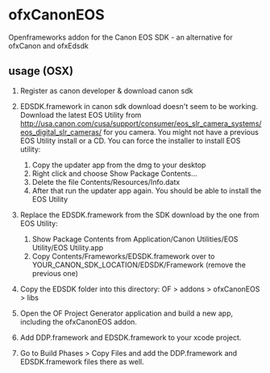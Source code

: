 # ofxCanonEOS

Openframeworks addon for the Canon EOS SDK - an alternative for ofxCanon and ofxEdsdk

## usage (OSX)

1. Register as canon developer & download canon sdk
 
2. EDSDK.framework in canon sdk download doesn't seem to be working. Download the latest EOS Utility from http://usa.canon.com/cusa/support/consumer/eos_slr_camera_systems/eos_digital_slr_cameras/ for you camera. You might not have a previous EOS Utility install or a CD. You can force the installer to install EOS utility:
	1. Copy the updater app from the dmg to your desktop
	2. Right click and choose Show Package Contents…
	3. Delete the file Contents/Resources/Info.datx
	4. After that run the updater app again. You should be able to install the EOS Utility
 
3. Replace the EDSDK.framework from the SDK download by the one from EOS Utility:
	1. Show Package Contents from Application/Canon Utilities/EOS Utility/EOS Utility.app
	2. Copy Contents/Frameworks/EDSDK.framework over to YOUR_CANON_SDK_LOCATION/EDSDK/Framework (remove the previous one)

4. Copy the EDSDK folder into this directory: OF > addons > ofxCanonEOS > libs

5. Open the OF Project Generator application and build a new app, including the ofxCanonEOS addon.

6. Add DDP.framework and EDSDK.framework to your xcode project.

7. Go to Build Phases > Copy Files and add the DDP.framework and EDSDK.framework files there as well.